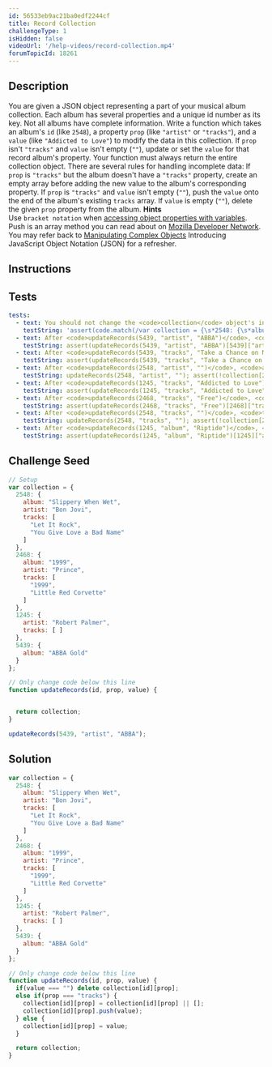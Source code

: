 ```yaml
---
id: 56533eb9ac21ba0edf2244cf
title: Record Collection
challengeType: 1
isHidden: false
videoUrl: '/help-videos/record-collection.mp4'
forumTopicId: 18261
---
```


## Description
<section id='description'>
You are given a JSON object representing a part of your musical album collection. Each album has several properties and a unique id number as its key. Not all albums have complete information.
Write a function which takes an album's <code>id</code> (like <code>2548</code>), a property <code>prop</code> (like <code>"artist"</code> or <code>"tracks"</code>), and a <code>value</code> (like <code>"Addicted to Love"</code>) to modify the data in this collection.
If <code>prop</code> isn't <code>"tracks"</code> and <code>value</code> isn't empty (<code>""</code>), update or set the <code>value</code> for that record album's property.
Your function must always return the entire collection object.
There are several rules for handling incomplete data:
If <code>prop</code> is <code>"tracks"</code> but the album doesn't have a <code>"tracks"</code> property, create an empty array before adding the new value to the album's corresponding property.
If <code>prop</code> is <code>"tracks"</code> and <code>value</code> isn't empty (<code>""</code>), push the <code>value</code> onto the end of the album's existing <code>tracks</code> array.
If <code>value</code> is empty (<code>""</code>), delete the given <code>prop</code> property from the album.
<strong>Hints</strong><br>Use <code>bracket notation</code> when <a href="/learn/javascript-algorithms-and-data-structures/basic-javascript/accessing-object-properties-with-variables" target="_blank">accessing object properties with variables</a>.
Push is an array method you can read about on <a href="https://developer.mozilla.org/en-US/docs/Web/JavaScript/Reference/Global_Objects/Array/push" target="_blank">Mozilla Developer Network</a>.
You may refer back to <a href="/learn/javascript-algorithms-and-data-structures/basic-javascript/manipulating-complex-objects" target="_blank">Manipulating Complex Objects</a> Introducing JavaScript Object Notation (JSON) for a refresher.
</section>

## Instructions
<section id='instructions'>

</section>

## Tests
<section id='tests'>

```yml
tests:
  - text: You should not change the <code>collection</code> object's initialization
    testString: 'assert(code.match(/var collection = {\s*2548: {\s*album: "Slippery When Wet",\s*artist: "Bon Jovi",\s*tracks: \[\s*"Let It Rock",\s*"You Give Love a Bad Name"\s*\]\s*},\s*2468: {\s*album: "1999",\s*artist: "Prince",\s*tracks: \[\s*"1999",\s*"Little Red Corvette"\s*\]\s*},\s*1245: {\s*artist: "Robert Palmer",\s*tracks: \[ \]\s*},\s*5439: {\s*album: "ABBA Gold"\s*}\s*};/g));'
  - text: After <code>updateRecords(5439, "artist", "ABBA")</code>, <code>artist</code> should be <code>"ABBA"</code>
    testString: assert(updateRecords(5439, "artist", "ABBA")[5439]["artist"] === "ABBA");
  - text: After <code>updateRecords(5439, "tracks", "Take a Chance on Me")</code>, <code>tracks</code> should have <code>"Take a Chance on Me"</code> as the last element.
    testString: assert(updateRecords(5439, "tracks", "Take a Chance on Me")[5439]["tracks"].pop() === "Take a Chance on Me");
  - text: After <code>updateRecords(2548, "artist", "")</code>, <code>artist</code> should not be set
    testString: updateRecords(2548, "artist", ""); assert(!collection[2548].hasOwnProperty("artist"));
  - text: After <code>updateRecords(1245, "tracks", "Addicted to Love")</code>, <code>tracks</code> should have <code>"Addicted to Love"</code> as the last element.
    testString: assert(updateRecords(1245, "tracks", "Addicted to Love")[1245]["tracks"].pop() === "Addicted to Love");
  - text: After <code>updateRecords(2468, "tracks", "Free")</code>, <code>tracks</code> should have <code>"1999"</code> as the first element.
    testString: assert(updateRecords(2468, "tracks", "Free")[2468]["tracks"][0] === "1999");
  - text: After <code>updateRecords(2548, "tracks", "")</code>, <code>tracks</code> should not be set
    testString: updateRecords(2548, "tracks", ""); assert(!collection[2548].hasOwnProperty("tracks"));
  - text: After <code>updateRecords(1245, "album", "Riptide")</code>, <code>album</code> should be <code>"Riptide"</code>
    testString: assert(updateRecords(1245, "album", "Riptide")[1245]["album"] === "Riptide");

```

</section>

## Challenge Seed
<section id='challengeSeed'>
<div id='js-seed'>

```js
// Setup
var collection = {
  2548: {
    album: "Slippery When Wet",
    artist: "Bon Jovi",
    tracks: [
      "Let It Rock",
      "You Give Love a Bad Name"
    ]
  },
  2468: {
    album: "1999",
    artist: "Prince",
    tracks: [
      "1999",
      "Little Red Corvette"
    ]
  },
  1245: {
    artist: "Robert Palmer",
    tracks: [ ]
  },
  5439: {
    album: "ABBA Gold"
  }
};

// Only change code below this line
function updateRecords(id, prop, value) {


  return collection;
}

updateRecords(5439, "artist", "ABBA");
```

</div>
</section>

## Solution
<section id='solution'>

```js
var collection = {
  2548: {
    album: "Slippery When Wet",
    artist: "Bon Jovi",
    tracks: [
      "Let It Rock",
      "You Give Love a Bad Name"
    ]
  },
  2468: {
    album: "1999",
    artist: "Prince",
    tracks: [
      "1999",
      "Little Red Corvette"
    ]
  },
  1245: {
    artist: "Robert Palmer",
    tracks: [ ]
  },
  5439: {
    album: "ABBA Gold"
  }
};

// Only change code below this line
function updateRecords(id, prop, value) {
  if(value === "") delete collection[id][prop];
  else if(prop === "tracks") {
    collection[id][prop] = collection[id][prop] || [];
    collection[id][prop].push(value);
  } else {
    collection[id][prop] = value;
  }

  return collection;
}
```

</section>
